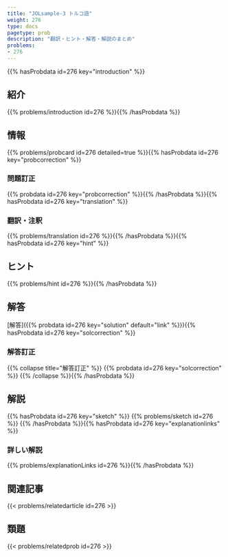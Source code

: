 ```yaml
---
title: "JOLsample-3 トルコ語"
weight: 276
type: docs
pagetype: prob
description: "翻訳・ヒント・解答・解説のまとめ"
problems: 
- 276
---
```


{{% hasProbdata id=276 key="introduction" %}}

## 紹介

{{% problems/introduction id=276 %}}{{% /hasProbdata %}}

## 情報

{{% problems/probcard id=276 detailed=true %}}{{% hasProbdata id=276 key="probcorrection" %}}

### 問題訂正

{{% probdata id=276 key="probcorrection" %}}{{% /hasProbdata %}}{{% hasProbdata id=276 key="translation" %}}

### 翻訳・注釈

{{% problems/translation id=276 %}}{{% /hasProbdata %}}{{% hasProbdata id=276 key="hint" %}}

## ヒント

{{% problems/hint id=276 %}}{{% /hasProbdata %}}

## 解答

[解答]({{% probdata id=276 key="solution" default="link" %}}){{% hasProbdata id=276 key="solcorrection" %}}

### 解答訂正

{{% collapse title="解答訂正" %}}
{{% probdata id=276 key="solcorrection" %}}
{{% /collapse %}}{{% /hasProbdata %}}

## 解説

{{% hasProbdata id=276 key="sketch" %}}
{{% problems/sketch id=276 %}}
{{% /hasProbdata %}}{{% hasProbdata id=276 key="explanationlinks" %}}

### 詳しい解説

{{% problems/explanationLinks id=276 %}}{{% /hasProbdata %}}

## 関連記事

{{< problems/relatedarticle id=276 >}}

## 類題

{{< problems/relatedprob id=276 >}}
